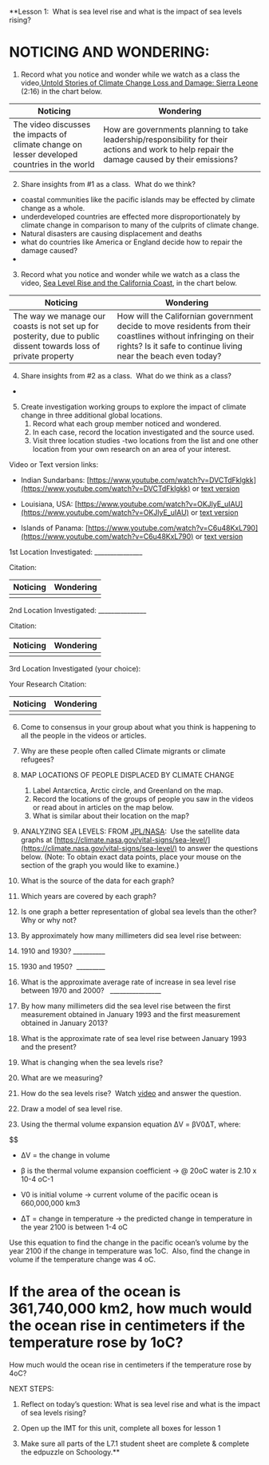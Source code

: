 **Lesson 1:  What is sea level rise and what is the impact of sea levels rising?

  

# NOTICING AND WONDERING: 

1.  Record what you notice and wonder while we watch as a class the video,[Untold Stories of Climate Change Loss and Damage: Sierra Leone](https://youtu.be/qWx3-9TREDU) (2:16) in the chart below.
    

| Noticing                                                                                     | Wondering                                                                                                                                      |
| -------------------------------------------------------------------------------------------- | ---------------------------------------------------------------------------------------------------------------------------------------------- |
| The video discusses the impacts of climate change on lesser developed countries in the world | How are governments planning to take leadership/responsibility for their actions and work to help repair the damage caused by their emissions? | 

2.  Share insights from #1 as a class.  What do we think?

* coastal communities like the pacific islands may be effected by climate change as a whole.
* underdeveloped countries are effected more disproportionately by climate change in comparison to many of the culprits of climate change.
* Natural disasters are causing displacement and deaths
* what do countries like America or England decide how to repair the damage caused?
* 

  

3.  Record what you notice and wonder while we watch as a class the video, [Sea Level Rise and the California Coast](https://www.youtube.com/watch?v=KZTFqibxGps), in the chart below. 
    

| Noticing                                                                                                         | Wondering                                                                                                                                                                       |
| ---------------------------------------------------------------------------------------------------------------- | ------------------------------------------------------------------------------------------------------------------------------------------------------------------------------- |
| The way we manage our coasts is not set up for posterity, due to public dissent towards loss of private property | How will the Californian government decide to move residents from their coastlines without infringing on their rights? Is it safe to continue living near the beach even today? | 

4.  Share insights from #2 as a class.  What do we think as a class?

* 


5.  Create investigation working groups to explore the impact of climate change in three additional global locations. 
	1. Record what each group member noticed and wondered.  
	2. In each case, record the location investigated and the source used. 
	3. Visit three location studies -two locations from the list and one other location from your own research on an area of your interest.

Video or Text version links:

-   Indian Sundarbans: [https://www.youtube.com/watch?v=DVCTdFklgkk](https://www.youtube.com/watch?v=DVCTdFklgkk) or [text version](https://docs.google.com/document/d/1ksz69HcDEGGi6_xZdW4B9TUp_7QJpufP/edit?usp=sharing&ouid=109948528685555271038&rtpof=true&sd=true)
    
-   Louisiana, USA: [https://www.youtube.com/watch?v=OKJlyE_uIAU](https://www.youtube.com/watch?v=OKJlyE_uIAU) or [text version](https://docs.google.com/document/d/1zu5F3hc4VXm8Q9xuYmkh_qV8qhW_G4jT/edit?usp=sharing&ouid=109948528685555271038&rtpof=true&sd=true)
    
-   Islands of Panama: [https://www.youtube.com/watch?v=C6u48KxL790](https://www.youtube.com/watch?v=C6u48KxL790) or [text version](https://docs.google.com/document/d/1QXKzdlXEiIwx0cCTvWwqmou7qCBlyjER/edit?usp=sharing&ouid=109948528685555271038&rtpof=true&sd=true)
    

  
  

1st Location Investigated: _______________

Citation:  

| Noticing | Wondering |
| -------- | --------- |
|          |           |

  

  

2nd Location Investigated: _______________

Citation: 


| Noticing | Wondering |
| -------- | --------- |
|          |           |

  
  
  

  

3rd Location Investigated (your choice):

Your Research Citation:  


| Noticing | Wondering |
| -------- | --------- |
|          |           |

  
  
  

  

  
  
  

6.  Come to consensus in your group about what you think is happening to all the people in the videos or articles. 
    

  
  

7.  Why are these people often called Climate migrants or climate refugees? 
    

  
  
  

8.  MAP LOCATIONS OF PEOPLE DISPLACED BY CLIMATE CHANGE
	1. Label Antarctica, Arctic circle, and Greenland on the map.
	2. Record the locations of the groups of people you saw in the videos or read about in articles on the map below. 
	3. What is similar about their location on the map?
    

  

9.  ANALYZING SEA LEVELS: FROM [JPL/NASA](https://www.jpl.nasa.gov/edu/pdfs/sealevel_worksheet.pdf):  Use the satellite data graphs at [https://climate.nasa.gov/vital-signs/sea-level/](https://climate.nasa.gov/vital-signs/sea-level/) to answer the questions below. (Note: To obtain exact data points, place your mouse on the section of the graph you would like to examine.)
    

1.  What is the source of the data for each graph? 
    

  

2.  Which years are covered by each graph?
    

  

3.  Is one graph a better representation of global sea levels than the other? Why or why not?
    

  

4.  By approximately how many millimeters did sea level rise between: 
    

1.  1910 and 1930? __________
    
2.  1930 and 1950?  _________
    

5.  What is the approximate average rate of increase in sea level rise between 1970 and 2000?   ________________
    
6.  By how many millimeters did the sea level rise between the first measurement obtained in January 1993 and the first measurement obtained in January 2013?
    

  

7.  What is the approximate rate of sea level rise between January 1993 and the present? 
    

  

10.  What is changing when the sea levels rise? 
    

  

11.  What are we measuring?
    

  

12.  How do the sea levels rise?  Watch [video](https://youtu.be/9JuKqkZVgTU) and answer the question.
    

  
  
  

13.  Draw a model of sea level rise.
    

  
  
  
  
  
  
  
  
  
  
  
  
  
  

14.  Using the thermal volume expansion equation ΔV = βV0ΔT, where:

$$

-   ΔV = the change in volume
    
-   β is the thermal volume expansion coefficient → @ 20oC water is 2.10 x 10-4 oC-1
    
-   V0 is initial volume → current volume of the pacific ocean is 660,000,000 km3
    
-   ΔT = change in temperature → the predicted change in temperature in the year 2100 is between 1-4 oC 
    

  

Use this equation to find the change in the pacific ocean’s volume by the year 2100 if the change in temperature was 1oC.  Also, find the change in volume if the temperature change was 4 oC.  

  
  

# If the area of the ocean is 361,740,000 km2, how much would the ocean rise in centimeters if the temperature rose by 1oC?

  
  

How much would the ocean rise in centimeters if the temperature rose by 4oC?

  
  
  
  
  
  
  
  
  

NEXT STEPS:

1.  Reflect on today’s question: What is sea level rise and what is the impact of sea levels rising?
    
2.  Open up the IMT for this unit, complete all boxes for lesson 1
    
3.  Make sure all parts of the L7.1 student sheet are complete & complete the edpuzzle on Schoology.**